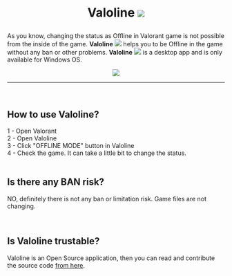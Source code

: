 # <p align="center"> **Valoline** <img src="www/assets/favicon.ico"> </p>

As you know, changing the status as Offline in Valorant game is not possible from the inside of the game. **Valoline** <img src="www/assets/favicon.ico"> helps you to be Offline in the game without any ban or other problems.
**Valoline** <img src="www/assets/favicon.ico"> is a desktop app and is only available for Windows OS.

<p align="center">
  <img src="https://i.hizliresim.com/l3bq6sy.PNG">
</p>

---

<br>

## How to use Valoline?

 <div class="content">
    <span>1 - Open Valorant</span>
    </br>
    <span>2 - Open Valoline</span>
    </br>
    <span>3 - Click "OFFLINE MODE" button in Valoline</span>
    </br>
    <span>4 - Check the game. It can take a little bit to change the status.</span>
</div>

<br>

## Is there any BAN risk?

NO, definitely there is not any ban or limitation risk. Game files are not changing.

<br>

## Is Valoline trustable?

Valoline is an Open Source application, then you can read and contribute the source code <a class="link" href="https://github.com/ParvinEyvazov/valoline" target=”_blank”>from here</a>.
